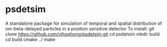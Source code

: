 # psdetsim
A standalone package for simulation of temporal and spatial distribution of ion-beta-delayed particles in a position sensitive detector
To install:
git clone https://github.com/vihophong/psdetsim.git
cd psdetsim
mkdir build
cd build
cmake ../
make
